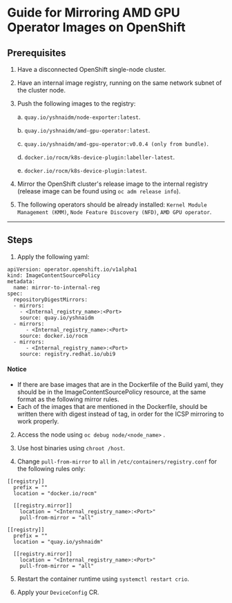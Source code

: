 # Guide for Mirroring AMD GPU Operator Images on OpenShift

## Prerequisites
1. Have a disconnected OpenShift single-node cluster.
2. Have an internal image registry, running on the same network subnet of the cluster node.
3. Push the following images to the registry:

	a.  `quay.io/yshnaidm/node-exporter:latest`.

	b.  `quay.io/yshnaidm/amd-gpu-operator:latest`.

	c.  `quay.io/yshnaidm/amd-gpu-operator:v0.0.4 (only from bundle)`.

	d.  `docker.io/rocm/k8s-device-plugin:labeller-latest`.

	e.  `docker.io/rocm/k8s-device-plugin:latest`.

 
4. Mirror the OpenShift cluster's release image to the internal registry (release image can be found using `oc adm release info`).

5. The following operators should be already installed: `Kernel Module Management (KMM)`, `Node Feature Discovery (NFD)`, `AMD GPU operator`.

---


## Steps
1. Apply the following yaml:
```
apiVersion: operator.openshift.io/v1alpha1
kind: ImageContentSourcePolicy
metadata:
  name: mirror-to-internal-reg
spec:
  repositoryDigestMirrors:
  - mirrors:
    - <Internal_registry_name>:<Port>
    source: quay.io/yshnaidm
  - mirrors:
      - <Internal_registry_name>:<Port>
    source: docker.io/rocm
  - mirrors:
      - <Internal_registry_name>:<Port>
    source: registry.redhat.io/ubi9
```
#### Notice
- If there are base images that are in the Dockerfile of the Build yaml, they should be in the ImageContentSourcePolicy resource, at the same format as the following mirror rules.
- Each of the images that are mentioned in the Dockerfile, should be written there with digest instead of tag, in order for the ICSP mirroring to work properly.

2. Access the node using `oc debug node/<node_name>` .

3. Use host binaries using `chroot /host`.

4. Change `pull-from-mirror` to `all` in `/etc/containers/registry.conf` for the following rules only:

```
[[registry]]
  prefix = ""
  location = "docker.io/rocm"

  [[registry.mirror]]
    location = "<Internal_registry_name>:<Port>"
    pull-from-mirror = "all"

```
```
[[registry]]
  prefix = ""
  location = "quay.io/yshnaidm"

  [[registry.mirror]]
    location = "<Internal_registry_name>:<Port>"
    pull-from-mirror = "all"

```
   
5. Restart the container runtime using `systemctl restart crio`.

6. Apply your `DeviceConfig` CR.


